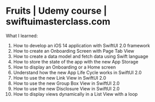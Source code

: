 # Fruits | Udemy course | swiftuimasterclass.com
What I learned: 
1) How to develop an iOS 14 application with SwiftUI 2.0 framework
2) How to create an Onboarding Screen with Page Tab View
3) How to create a data model and fetch data using Swift language 
4) How to store the state of the app with the new App Storage 
5) How to display an Onboarding or a Home screen
6) Understand how the new App Life Cycle works in SwiftUI 2.0
7) How to use the new Link View in SwiftUI 2.0
8) How to use the new Group Box View in SwiftUI 2.0
9) How to use the new Disclosure View in SwiftUI 2.0
10) How to display views dynamically in a List View with a loop
